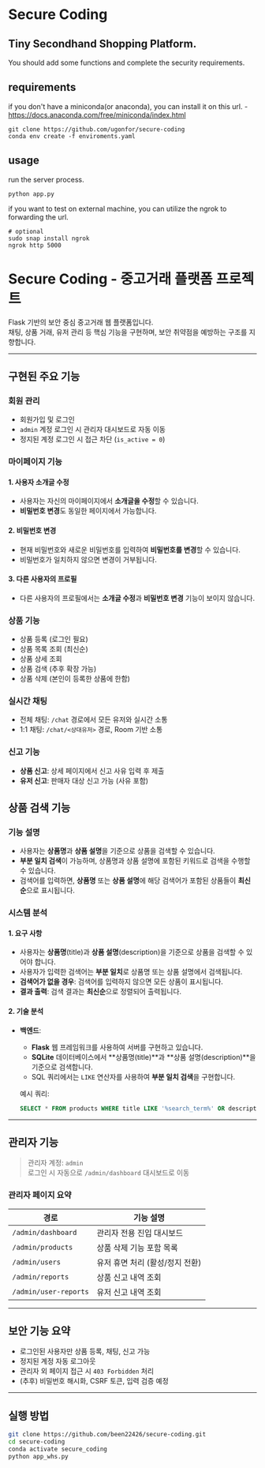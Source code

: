 # Secure Coding

## Tiny Secondhand Shopping Platform.

You should add some functions and complete the security requirements.

## requirements

if you don't have a miniconda(or anaconda), you can install it on this url. - https://docs.anaconda.com/free/miniconda/index.html

```
git clone https://github.com/ugonfor/secure-coding
conda env create -f enviroments.yaml
```

## usage

run the server process.

```
python app.py
```

if you want to test on external machine, you can utilize the ngrok to forwarding the url.
```
# optional
sudo snap install ngrok
ngrok http 5000
```
# Secure Coding - 중고거래 플랫폼 프로젝트

Flask 기반의 보안 중심 중고거래 웹 플랫폼입니다.  
채팅, 상품 거래, 유저 관리 등 핵심 기능을 구현하며, 보안 취약점을 예방하는 구조를 지향합니다.

---

## 구현된 주요 기능

### 회원 관리
- 회원가입 및 로그인
- `admin` 계정 로그인 시 관리자 대시보드로 자동 이동
- 정지된 계정 로그인 시 접근 차단 (`is_active = 0`)

### 마이페이지 기능

#### 1. 사용자 소개글 수정
- 사용자는 자신의 마이페이지에서 **소개글을 수정**할 수 있습니다.
- **비밀번호 변경**도 동일한 페이지에서 가능합니다.

#### 2. 비밀번호 변경
- 현재 비밀번호와 새로운 비밀번호를 입력하여 **비밀번호를 변경**할 수 있습니다.
- 비밀번호가 일치하지 않으면 변경이 거부됩니다.

#### 3. 다른 사용자의 프로필
- 다른 사용자의 프로필에서는 **소개글 수정**과 **비밀번호 변경** 기능이 보이지 않습니다.

### 상품 기능
- 상품 등록 (로그인 필요)
- 상품 목록 조회 (최신순)
- 상품 상세 조회
- 상품 검색 (추후 확장 가능)
- 상품 삭제 (본인이 등록한 상품에 한함)

### 실시간 채팅
- 전체 채팅: `/chat` 경로에서 모든 유저와 실시간 소통
- 1:1 채팅: `/chat/<상대유저>` 경로, Room 기반 소통

### 신고 기능
- **상품 신고**: 상세 페이지에서 신고 사유 입력 후 제출
- **유저 신고**: 판매자 대상 신고 가능 (사유 포함)

## 상품 검색 기능

### 기능 설명
- 사용자는 **상품명**과 **상품 설명**을 기준으로 상품을 검색할 수 있습니다.
- **부분 일치 검색**이 가능하며, 상품명과 상품 설명에 포함된 키워드로 검색을 수행할 수 있습니다.
- 검색어를 입력하면, **상품명** 또는 **상품 설명**에 해당 검색어가 포함된 상품들이 **최신순**으로 표시됩니다.

### 시스템 분석

#### 1. 요구 사항
- 사용자는 **상품명**(title)과 **상품 설명**(description)을 기준으로 상품을 검색할 수 있어야 합니다.
- 사용자가 입력한 검색어는 **부분 일치**로 상품명 또는 상품 설명에서 검색됩니다.
- **검색어가 없을 경우**: 검색어를 입력하지 않으면 모든 상품이 표시됩니다.
- **결과 출력**: 검색 결과는 **최신순**으로 정렬되어 출력됩니다.

#### 2. 기술 분석
- **백엔드**:
  - **Flask** 웹 프레임워크를 사용하여 서버를 구현하고 있습니다.
  - **SQLite** 데이터베이스에서 **상품명(title)**과 **상품 설명(description)**을 기준으로 검색합니다.
  - SQL 쿼리에서는 `LIKE` 연산자를 사용하여 **부분 일치 검색**을 구현합니다.

  예시 쿼리:
  ```sql
  SELECT * FROM products WHERE title LIKE '%search_term%' OR description LIKE '%search_term%'
  ```
---

## 관리자 기능

> 관리자 계정: `admin`  
> 로그인 시 자동으로 `/admin/dashboard` 대시보드로 이동

### 관리자 페이지 요약

| 경로 | 기능 설명 |
|------|-----------|
| `/admin/dashboard` | 관리자 전용 진입 대시보드 |
| `/admin/products` | 상품 삭제 기능 포함 목록 |
| `/admin/users` | 유저 휴면 처리 (활성/정지 전환) |
| `/admin/reports` | 상품 신고 내역 조회 |
| `/admin/user-reports` | 유저 신고 내역 조회 |

---

## 보안 기능 요약
- 로그인된 사용자만 상품 등록, 채팅, 신고 가능
- 정지된 계정 자동 로그아웃
- 관리자 외 페이지 접근 시 `403 Forbidden` 처리
- (추후) 비밀번호 해시화, CSRF 토큰, 입력 검증 예정

---

## 실행 방법

```bash
git clone https://github.com/been22426/secure-coding.git
cd secure-coding
conda activate secure_coding
python app_whs.py

